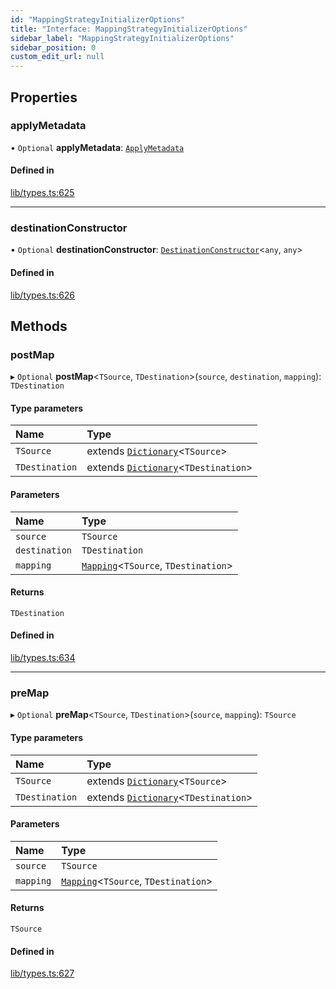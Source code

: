 ```yaml
---
id: "MappingStrategyInitializerOptions"
title: "Interface: MappingStrategyInitializerOptions"
sidebar_label: "MappingStrategyInitializerOptions"
sidebar_position: 0
custom_edit_url: null
---
```


## Properties

### applyMetadata

• `Optional` **applyMetadata**: [`ApplyMetadata`](../modules.md#applymetadata)

#### Defined in

[lib/types.ts:625](https://github.com/ttshivers/mapper/blob/efc4cb9d/packages/core/src/lib/types.ts#L625)

___

### destinationConstructor

• `Optional` **destinationConstructor**: [`DestinationConstructor`](../modules.md#destinationconstructor)<`any`, `any`\>

#### Defined in

[lib/types.ts:626](https://github.com/ttshivers/mapper/blob/efc4cb9d/packages/core/src/lib/types.ts#L626)

## Methods

### postMap

▸ `Optional` **postMap**<`TSource`, `TDestination`\>(`source`, `destination`, `mapping`): `TDestination`

#### Type parameters

| Name | Type |
| :------ | :------ |
| `TSource` | extends [`Dictionary`](../modules.md#dictionary)<`TSource`\> |
| `TDestination` | extends [`Dictionary`](../modules.md#dictionary)<`TDestination`\> |

#### Parameters

| Name | Type |
| :------ | :------ |
| `source` | `TSource` |
| `destination` | `TDestination` |
| `mapping` | [`Mapping`](../modules.md#mapping)<`TSource`, `TDestination`\> |

#### Returns

`TDestination`

#### Defined in

[lib/types.ts:634](https://github.com/ttshivers/mapper/blob/efc4cb9d/packages/core/src/lib/types.ts#L634)

___

### preMap

▸ `Optional` **preMap**<`TSource`, `TDestination`\>(`source`, `mapping`): `TSource`

#### Type parameters

| Name | Type |
| :------ | :------ |
| `TSource` | extends [`Dictionary`](../modules.md#dictionary)<`TSource`\> |
| `TDestination` | extends [`Dictionary`](../modules.md#dictionary)<`TDestination`\> |

#### Parameters

| Name | Type |
| :------ | :------ |
| `source` | `TSource` |
| `mapping` | [`Mapping`](../modules.md#mapping)<`TSource`, `TDestination`\> |

#### Returns

`TSource`

#### Defined in

[lib/types.ts:627](https://github.com/ttshivers/mapper/blob/efc4cb9d/packages/core/src/lib/types.ts#L627)
